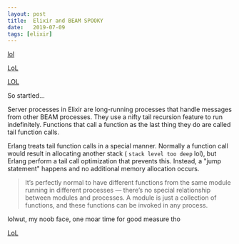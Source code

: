 ```yaml
---
layout: post
title:  Elixir and BEAM SPOOKY
date:   2019-07-09
tags: [elixir]
---
```


[lol](https://pics.me.me/ending-a-recursive-function-ending-a-recursive-function-ending-a-38116677.png)

[LoL](https://poohbot.com/wp-content/uploads/2018/03/yo-dawg-recursion-recursion-825x510.jpg)

[LOL](https://img.memecdn.com/recursion_o_170485.jpg)

So startled...

Server processes in Elixir are long-running processes that handle
messages from other BEAM processes. They use a nifty tail recursion
feature to run indefinitely. Functions that call a function as the last
thing they do are called tail function calls.

Erlang treats tail function calls in a special manner. Normally a
function call would result in allocating another stack (
`stack level too deep` lol), but Erlang perform a
tail call optimization that prevents this. Instead, a "jump statement"
happens and no additional memory allocation occurs.

> It’s perfectly normal to have different functions from the same module
> running in different processes — there’s no special relationship
> between modules and processes. A module is just a collection of
> functions, and these functions can be invoked in any process.

lolwut, my noob face, one moar time for good measure tho

[LoL](https://poohbot.com/wp-content/uploads/2018/03/yo-dawg-recursion-recursion-825x510.jpg)
